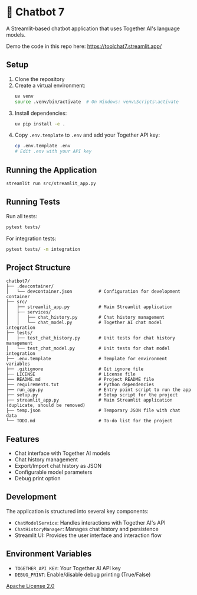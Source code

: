 # 💬 Chatbot 7

A Streamlit-based chatbot application that uses Together AI's language models.

Demo the code in this repo here: https://toolchat7.streamlit.app/

## Setup

1. Clone the repository
2. Create a virtual environment:
    ```bash
    uv venv
    source .venv/bin/activate  # On Windows: venv\Scripts\activate
    ```
3. Install dependencies:
    ```bash
    uv pip install -e .
    ```
4. Copy `.env.template` to `.env` and add your Together API key:
    ```bash
    cp .env.template .env
    # Edit .env with your API key
    ```

## Running the Application

```bash
streamlit run src/streamlit_app.py
```

## Running Tests

Run all tests:

```bash
pytest tests/
```

For integration tests:

```bash
pytest tests/ -m integration
```

## Project Structure

```
chatbot7/
├── .devcontainer/
│   └── devcontainer.json          # Configuration for development container
├── src/
│   ├── streamlit_app.py           # Main Streamlit application
│   ├── services/
│   │   ├── chat_history.py        # Chat history management
│   │   └── chat_model.py          # Together AI chat model integration
├── tests/
│   ├── test_chat_history.py       # Unit tests for chat history management
│   └── test_chat_model.py         # Unit tests for chat model integration
├── .env.template                  # Template for environment variables
├── .gitignore                     # Git ignore file
├── LICENSE                        # License file
├── README.md                      # Project README file
├── requirements.txt               # Python dependencies
├── run_app.py                     # Entry point script to run the app
├── setup.py                       # Setup script for the project
├── streamlit_app.py               # Main Streamlit application (duplicate, should be removed)
├── temp.json                      # Temporary JSON file with chat data
└── TODO.md                        # To-do list for the project
```

## Features

-   Chat interface with Together AI models
-   Chat history management
-   Export/Import chat history as JSON
-   Configurable model parameters
-   Debug print option

## Development

The application is structured into several key components:

-   `ChatModelService`: Handles interactions with Together AI's API
-   `ChatHistoryManager`: Manages chat history and persistence
-   Streamlit UI: Provides the user interface and interaction flow

## Environment Variables

-   `TOGETHER_API_KEY`: Your Together AI API key
-   `DEBUG_PRINT`: Enable/disable debug printing (True/False)

[Apache License 2.0](LICENSE)
